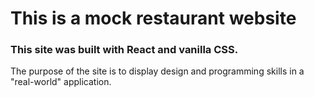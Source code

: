 # This is a mock restaurant website

### This site was built with React and vanilla CSS.

The purpose of the site is to display design and programming skills in a "real-world" application. 

